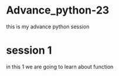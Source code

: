 # Advance_python-23
this is my advance python session
# session 1
in this 1 we are going to learn about function
